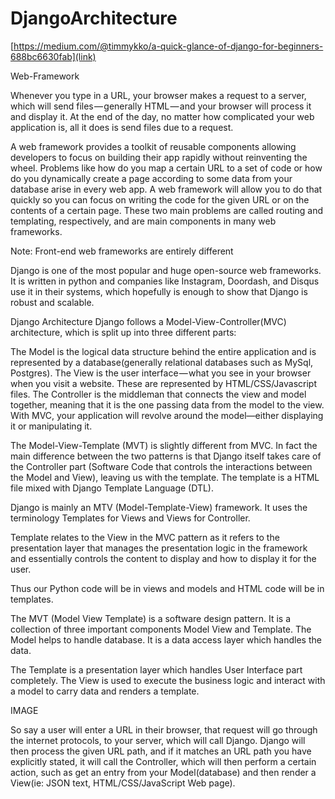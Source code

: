 # DjangoArchitecture

[https://medium.com/@timmykko/a-quick-glance-of-django-for-beginners-688bc6630fab](link)

Web-Framework

Whenever you type in a URL, your browser makes a request to a server, which will send files — generally HTML — and your browser will process it and display it. At the end of the day, no matter how complicated your web application is, all it does is send files due to a request.

A web framework provides a toolkit of reusable components allowing developers to focus on building their app rapidly without reinventing the wheel. Problems like how do you map a certain URL to a set of code or how do you dynamically create a page according to some data from your database arise in every web app. A web framework will allow you to do that quickly so you can focus on writing the code for the given URL or on the contents of a certain page. These two main problems are called routing and templating, respectively, and are main components in many web frameworks.

Note: Front-end web frameworks are entirely different

Django is one of the most popular and huge open-source web frameworks. It is written in python and companies like Instagram, Doordash, and Disqus use it in their systems, which hopefully is enough to show that Django is robust and scalable.

Django Architecture
Django follows a Model-View-Controller(MVC) architecture, which is split up into three different parts:

The Model is the logical data structure behind the entire application and is represented by a database(generally relational databases such as MySql, Postgres).
The View is the user interface — what you see in your browser when you visit a website. These are represented by HTML/CSS/Javascript files.
The Controller is the middleman that connects the view and model together, meaning that it is the one passing data from the model to the view.
With MVC, your application will revolve around the model—either displaying it or manipulating it.

The Model-View-Template (MVT) is slightly different from MVC. In fact the main difference between the two patterns is that Django itself takes care of the Controller part (Software Code that controls the interactions between the Model and View), leaving us with the template. The template is a HTML file mixed with Django Template Language (DTL).

Django is mainly an MTV (Model-Template-View) framework. It uses the terminology Templates for Views and Views for Controller.

Template relates to the View in the MVC pattern as it refers to the presentation layer that manages the presentation logic in the framework and essentially controls the content to display and how to display it for the user.

Thus our Python code will be in views and models and HTML code will be in templates.

The MVT (Model View Template) is a software design pattern. It is a collection of three important components Model View and Template. The Model helps to handle database. It is a data access layer which handles the data.

The Template is a presentation layer which handles User Interface part completely. The View is used to execute the business logic and interact with a model to carry data and renders a template.

IMAGE


So say a user will enter a URL in their browser, that request will go through the internet protocols, to your server, which will call Django. Django will then process the given URL path, and if it matches an URL path you have explicitly stated, it will call the Controller, which will then perform a certain action, such as get an entry from your Model(database) and then render a View(ie: JSON text, HTML/CSS/JavaScript Web page).

